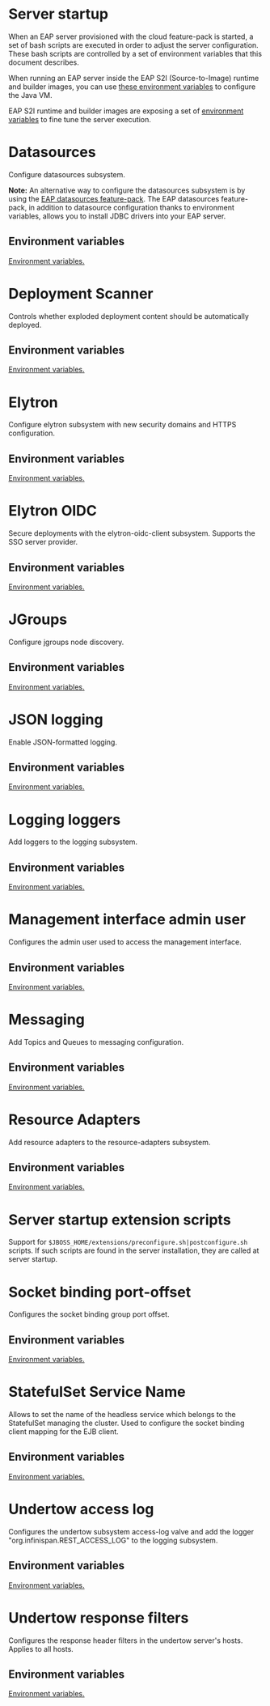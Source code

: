 # Server startup

When an EAP server provisioned with the cloud feature-pack is started, a set of bash scripts are executed in order to adjust 
the server configuration. These bash scripts are controlled by a set of environment variables that this document describes.

When running an EAP server inside the EAP S2I (Source-to-Image) runtime and builder images, you can use [these environment variables](https://github.com/jboss-container-images/openjdk/blob/develop/modules/jvm/api/module.yaml) to configure the Java VM.

EAP S2I runtime and builder images are exposing a set of [environment variables](https://github.com/wildfly/wildfly-cekit-modules/blob/main/jboss/container/wildfly/run/api/module.yaml) to fine tune the server execution.

# Datasources

Configure datasources subsystem.

**Note:** An alternative way to configure the datasources subsystem is by using the [EAP datasources feature-pack](https://github.com/jbossas/eap-datasources-galleon-pack). 
The EAP datasources feature-pack, in addition to datasource configuration thanks to environment variables, allows you to install JDBC drivers into your EAP server.

## Environment variables

[Environment variables.](https://github.com/wildfly/wildfly-cekit-modules/blob/main/jboss/container/wildfly/launch/datasources/module.yaml)

# Deployment Scanner

Controls whether exploded deployment content should be automatically deployed.

## Environment variables

[Environment variables.](https://github.com/wildfly/wildfly-cekit-modules/blob/main/jboss/container/wildfly/launch/deployment-scanner/module.yaml)

# Elytron

Configure elytron subsystem with new security domains and HTTPS configuration.

## Environment variables

[Environment variables.](https://github.com/wildfly/wildfly-cekit-modules/blob/main/jboss/container/wildfly/launch/elytron/module.yaml)

# Elytron OIDC

Secure deployments with the elytron-oidc-client subsystem. Supports the SSO server provider.

## Environment variables

[Environment variables.](https://github.com/wildfly/wildfly-cekit-modules/blob/main/jboss/container/wildfly/launch/oidc/module.yaml)

# JGroups

Configure jgroups node discovery.

## Environment variables

[Environment variables.](https://github.com/wildfly/wildfly-cekit-modules/blob/main/jboss/container/wildfly/launch/jgroups/module.yaml)

# JSON logging

Enable JSON-formatted logging.

## Environment variables

[Environment variables.](https://github.com/wildfly/wildfly-cekit-modules/blob/main/jboss/container/wildfly/launch/json-logging/module.yaml)

# Logging loggers

Add loggers to the logging subsystem.

## Environment variables

[Environment variables.](https://github.com/wildfly/wildfly-cekit-modules/blob/main/jboss/container/wildfly/launch/logger-category/module.yaml)

# Management interface admin user

Configures the admin user used to access the management interface.

## Environment variables

[Environment variables.](https://github.com/wildfly/wildfly-cekit-modules/blob/main/jboss/container/wildfly/launch/admin/2.0/module.yaml)

# Messaging

Add Topics and Queues to messaging configuration.

## Environment variables

[Environment variables.](https://github.com/wildfly/wildfly-cekit-modules/blob/main/jboss/container/wildfly/launch/messaging/2.0/module.yaml)

# Resource Adapters

Add resource adapters to the resource-adapters subsystem.

## Environment variables

[Environment variables.](https://github.com/wildfly/wildfly-cekit-modules/blob/main/jboss/container/wildfly/launch/resource-adapters/module.yaml)

# Server startup extension scripts

Support for ``$JBOSS_HOME/extensions/preconfigure.sh|postconfigure.sh`` scripts. If such scripts are found in 
the server installation, they are called at server startup.

# Socket binding port-offset

Configures the socket binding group port offset.

## Environment variables

[Environment variables.](https://github.com/wildfly/wildfly-cekit-modules/blob/main/jboss/container/wildfly/launch/port-offset/module.yaml)

# StatefulSet Service Name

Allows to set the name of the headless service which belongs to the StatefulSet managing the cluster. 
Used to configure the socket binding client mapping for the EJB client.

## Environment variables

[Environment variables.](https://github.com/wildfly/wildfly-cekit-modules/blob/main/jboss/container/wildfly/launch/statefulset/module.yaml)

# Undertow access log

Configures the undertow subsystem access-log valve and add the logger "org.infinispan.REST_ACCESS_LOG" to the logging subsystem.

## Environment variables

[Environment variables.](https://github.com/wildfly/wildfly-cekit-modules/blob/main/jboss/container/wildfly/launch/access-log-valve/module.yaml)

# Undertow response filters

 Configures the response header filters in the undertow server's hosts. Applies to all hosts.

## Environment variables

[Environment variables.](https://github.com/wildfly/wildfly-cekit-modules/blob/main/jboss/container/wildfly/launch/filters/module.yaml)

